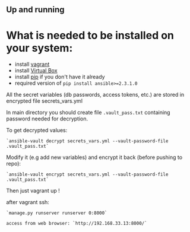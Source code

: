 Up and running
---------------

What is needed to be installed on your system:
==============================================

* install [vagrant](https://www.vagrantup.com/downloads.html)
* install [Virtual Box](https://www.virtualbox.org/wiki/Downloads)
* install [pip](https://pip.pypa.io/en/stable/installing/) if you don't have it already
* required version of `pip install ansible>=2.3.1.0`


All the secret variables (db passwords, access tokens, etc.) are stored in encrypted file secrets_vars.yml


In main directory you should create file `.vault_pass.txt` containing password needed for decryption.

To get decrypted values:

    `ansible-vault decrypt secrets_vars.yml --vault-password-file .vault_pass.txt`

Modify it (e.g add new variables) and encrypt it back (before pushing to repo):

    `ansible-vault encrypt secrets_vars.yml --vault-password-file .vault_pass.txt`

Then just vagrant up !

after vagrant ssh:

    `manage.py runserver runserver 0:8000`

    access from web browser: `http://192.168.33.13:8000/`
